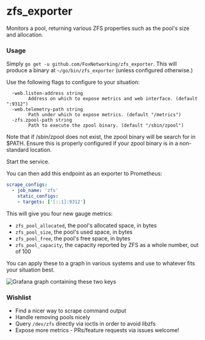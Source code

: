# zfs_exporter
Monitors a pool, returning various ZFS properties such as the pool's size and allocation.

### Usage
Simply `go get -u github.com/FoxNetworking/zfs_exporter`. This will produce a binary at `~/go/bin/zfs_exporter` (unless configured otherwise.)

Use the following flags to configure to your situation:

```
  -web.listen-address string
    	Address on which to expose metrics and web interface. (default ":9312")
  -web.telemetry-path string
    	Path under which to expose metrics. (default "/metrics")
  -zfs.zpool-path string
    	Path to execute the zpool binary. (default "/sbin/zpool")
```
Note that if /sbin/zpool does not exist, the zpool binary will be search for in $PATH.
Ensure this is properly configured if your zpool binary is in a non-standard location.

Start the service.

You can then add this endpoint as an exporter to Prometheus:

```yaml
scrape_configs:
  - job_name: 'zfs'
    static_configs:
    - targets: ['[::1]:9312']
```

This will give you four new gauge metrics:
 - `zfs_pool_allocated`, the pool's allocated space, in bytes
 - `zfs_pool_size`, the pool's used space, in bytes
 - `zfs_pool_free`, the pool's free space, in bytes
 - `zfs_pool_capacity`, the capacity reported by ZFS as a whole number, out of 100

You can apply these to a graph in various systems and use to whatever fits your situation best.

![Grafana graph containing these two keys](https://owo.whats-th.is/8wB5Aiy.png)

### Wishlist
 - Find a nicer way to scrape command output
 - Handle removing pools nicely
 - Query `/dev/zfs` directly via ioctls in order to avoid libzfs
 - Expose more metrics - PRs/feature requests via issues welcome!
